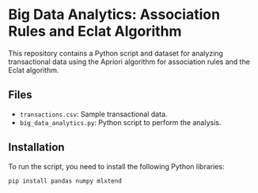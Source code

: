 # Big Data Analytics: Association Rules and Eclat Algorithm

This repository contains a Python script and dataset for analyzing transactional data using the Apriori algorithm for association rules and the Eclat algorithm.

## Files
- `transactions.csv`: Sample transactional data.
- `big_data_analytics.py`: Python script to perform the analysis.

## Installation
To run the script, you need to install the following Python libraries:
```bash
pip install pandas numpy mlxtend

